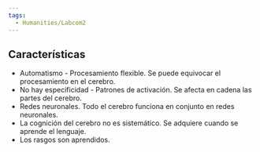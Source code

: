 ```yaml
---
tags:
  - Humanities/Labcom2
---
```


## Características
- Automatismo - Procesamiento flexible. Se puede equivocar el procesamiento en el cerebro.
- No hay especificidad - Patrones de activación. Se afecta en cadena las partes del cerebro.
- Redes neuronales. Todo el cerebro funciona en conjunto en redes neuronales.
- La cognición del cerebro no es sistemático. Se adquiere cuando se aprende el lenguaje.
- Los rasgos son aprendidos.